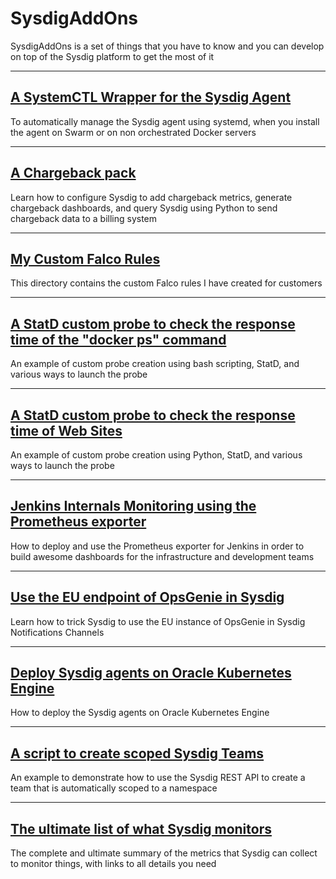 # SysdigAddOns

SysdigAddOns is a set of things that you have to know and you can develop on top of the Sysdig platform to get the most of it

---

## [A SystemCTL Wrapper for the Sysdig Agent](https://github.com/swoillez/SysdigAddOns/tree/master/AgentSystemctlWrapper)

To automatically manage the Sysdig agent using systemd, when you install the agent on Swarm or on non orchestrated Docker servers

---

## [A Chargeback pack](https://github.com/swoillez/SysdigAddOns/tree/master/Chargeback)

Learn how to configure Sysdig to add chargeback metrics, generate chargeback dashboards, and query Sysdig using Python to send chargeback data to a billing system

---

## [My Custom Falco Rules](https://github.com/swoillez/SysdigAddOns/tree/master/FalcoRules)

This directory contains the custom Falco rules I have created for customers

---

## [A StatD custom probe to check the response time of the "docker ps" command](https://github.com/swoillez/SysdigAddOns/tree/master/dockerPsResponseTime)

An example of custom probe creation using bash scripting, StatD, and various ways to launch the probe

---

## [A StatD custom probe to check the response time of Web Sites](https://github.com/swoillez/SysdigAddOns/tree/master/httpResponseTime)

An example of custom probe creation using Python, StatD, and various ways to launch the probe

---

## [Jenkins Internals Monitoring using the Prometheus exporter](https://github.com/swoillez/SysdigAddOns/tree/master/Jenkins)

How to deploy and use the Prometheus exporter for Jenkins in order to build awesome dashboards for the infrastructure and development teams

---

## [Use the EU endpoint of OpsGenie in Sysdig](https://github.com/swoillez/SysdigAddOns/tree/master/OpsGenieEUEndpoint)

Learn how to trick Sysdig to use the EU instance of OpsGenie in Sysdig Notifications Channels

---

## [Deploy Sysdig agents on Oracle Kubernetes Engine](https://github.com/swoillez/SysdigAddOns/tree/master/OracleKubernetesEngine)

How to deploy the Sysdig agents on Oracle Kubernetes Engine

---

## [A script to create scoped Sysdig Teams](https://github.com/swoillez/SysdigAddOns/tree/master/teamsAutomation)

An example to demonstrate how to use the Sysdig REST API to create a team that is automatically scoped to a namespace

---

## [The ultimate list of what Sysdig monitors](https://github.com/swoillez/SysdigAddOns/tree/master/WhatDoesSysdigMonitor)

The complete and ultimate summary of the metrics that Sysdig can collect to monitor things, with links to all details you need
